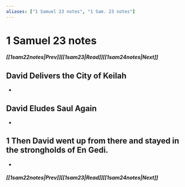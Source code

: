 ```yaml
---
aliases: ["1 Samuel 23 notes", "1 Sam. 23 notes"]
---
```

# 1 Samuel 23 notes
##### <span class=arrow-left></span>[[1sam22notes|Prev]]<span class=navigation-separator></span>[[1sam23|Read]]<span class=navigation-separator></span>[[1sam24notes|Next]]<span class=arrow-right></span>
## David Delivers the City of Keilah
- 
## David Eludes Saul Again
- 
## 1 Then David went up from there and stayed in the strongholds of En Gedi.
- 
##### <span class=arrow-left></span>[[1sam22notes|Prev]]<span class=navigation-separator></span>[[1sam23|Read]]<span class=navigation-separator></span>[[1sam24notes|Next]]<span class=arrow-right></span>